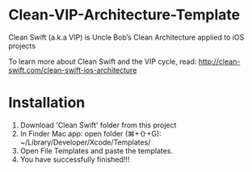 # Clean-VIP-Architecture-Template
 Clean Swift (a.k.a VIP) is Uncle Bob’s Clean Architecture applied to iOS projects

 To learn more about Clean Swift and the VIP cycle, read: http://clean-swift.com/clean-swift-ios-architecture
 
 
# Installation
1. Download 'Clean Swift' folder from this project
2. In Finder Mac app: open folder (⌘+⇧+G): ~/Library/Developer/Xcode/Templates/
3. Open File Templates and paste the templates.
4. You have successfully finished!!!
